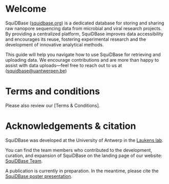 # Welcome

SquiDBase ([squidbase.org](https://squidbase.org/)) is a dedicated database for storing and sharing raw nanopore sequencing data from microbial and viral research projects. By providing a centralized platform, SquiDBase improves data accessibility and encourages its reuse, fostering experimental research and the development of innovative analytical methods.

This guide will help you navigate how to use SquiDBase for retrieving and uploading data. We encourage contributions and are more than happy to assist with data uploads—feel free to reach out to us at ([squidbase@uantwerpen.be](mailto:squidbase@uantwerpen.be))


# Terms and conditions

Please also review our [Terms & Conditions].

# Acknowledgements & citation


SquiDBase was developed at the University of Antwerp in the [Laukens lab](https://laukenslab.org/). 

You can find the team members who contributed to the development, curation, and expansion of SquiDBase on the landing page of our website: [SquiDBase Team](https://squidbase.org/).

A publication is currently in preparation. In the meantime, please cite the [SquiDBase poster presentation](https://f1000research.com/posters/13-1157).